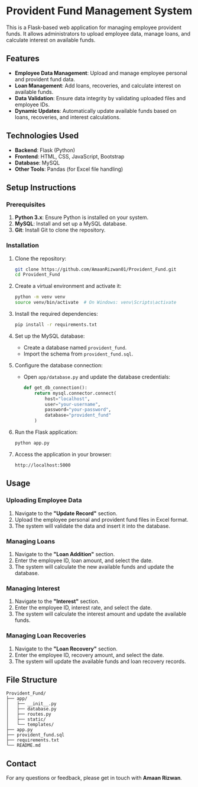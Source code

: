 # Provident Fund Management System

This is a Flask-based web application for managing employee provident funds. It allows administrators to upload employee data, manage loans, and calculate interest on available funds.

## Features
- **Employee Data Management**: Upload and manage employee personal and provident fund data.
- **Loan Management**: Add loans, recoveries, and calculate interest on available funds.
- **Data Validation**: Ensure data integrity by validating uploaded files and employee IDs.
- **Dynamic Updates**: Automatically update available funds based on loans, recoveries, and interest calculations.

## Technologies Used
- **Backend**: Flask (Python)
- **Frontend**: HTML, CSS, JavaScript, Bootstrap
- **Database**: MySQL
- **Other Tools**: Pandas (for Excel file handling)

## Setup Instructions

### Prerequisites
1. **Python 3.x**: Ensure Python is installed on your system.
2. **MySQL**: Install and set up a MySQL database.
3. **Git**: Install Git to clone the repository.

### Installation
1. Clone the repository:
   ```bash
   git clone https://github.com/AmaanRizwan01/Provident_Fund.git
   cd Provident_Fund
   ```

2. Create a virtual environment and activate it:
   ```bash
   python -m venv venv
   source venv/bin/activate  # On Windows: venv\Scripts\activate
   ```

3. Install the required dependencies:
   ```bash
   pip install -r requirements.txt
   ```

4. Set up the MySQL database:
   - Create a database named `provident_fund`.
   - Import the schema from `provident_fund.sql`.

5. Configure the database connection:
   - Open `app/database.py` and update the database credentials:
     ```python
     def get_db_connection():
         return mysql.connector.connect(
             host="localhost",
             user="your-username",
             password="your-password",
             database="provident_fund"
         )
     ```

6. Run the Flask application:
   ```bash
   python app.py
   ```

7. Access the application in your browser:
   ```
   http://localhost:5000
   ```

## Usage

### Uploading Employee Data
1. Navigate to the **"Update Record"** section.
2. Upload the employee personal and provident fund files in Excel format.
3. The system will validate the data and insert it into the database.

### Managing Loans
1. Navigate to the **"Loan Addition"** section.
2. Enter the employee ID, loan amount, and select the date.
3. The system will calculate the new available funds and update the database.

### Managing Interest
1. Navigate to the **"Interest"** section.
2. Enter the employee ID, interest rate, and select the date.
3. The system will calculate the interest amount and update the available funds.

### Managing Loan Recoveries
1. Navigate to the **"Loan Recovery"** section.
2. Enter the employee ID, recovery amount, and select the date.
3. The system will update the available funds and loan recovery records.

## File Structure
```
Provident_Fund/
├── app/
│   ├── __init__.py
│   ├── database.py
│   ├── routes.py
│   ├── static/
│   └── templates/
├── app.py
├── provident_fund.sql
├── requirements.txt
└── README.md
```

## Contact
For any questions or feedback, please get in touch with **Amaan Rizwan**.
